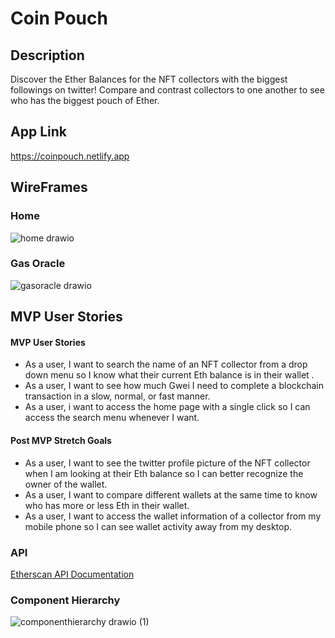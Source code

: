 # Coin Pouch

## Description

Discover the Ether Balances for the NFT collectors with the biggest followings on twitter! Compare and contrast collectors to one another to see who has the biggest pouch of Ether.

## App Link
https://coinpouch.netlify.app

## WireFrames

### Home
![home drawio](https://user-images.githubusercontent.com/98079271/157314205-9be3ca34-edd2-4ebe-80db-95b32b361dbb.png)

### Gas Oracle
![gasoracle drawio](https://user-images.githubusercontent.com/98079271/157314264-cbaeaaba-b9bb-4806-bea5-74b44e0cb2d5.png)

## MVP User Stories

#### MVP User Stories
- As a user, I want to search the name of an NFT collector from a drop down menu so I know what their current Eth balance is in their wallet .
- As a user, I want to see how much Gwei I need to complete a blockchain transaction in a slow, normal, or fast manner.
- As a user, i want to access the home page with a single click so I can access the search menu whenever I want. 


#### Post MVP Stretch Goals
- As a user, I want to see the twitter profile picture of the NFT collector when I am looking at their Eth balance so I can better recognize the owner of the wallet. 
- As a user, I want to compare different wallets at the same time to know who has more or less Eth in their wallet.
- As a user, I want to access the wallet information of a collector from my mobile phone so I can see wallet activity away from my desktop.



### API
[Etherscan API Documentation](https://docs.etherscan.io/)

### Component Hierarchy
![componenthierarchy drawio (1)](https://user-images.githubusercontent.com/98079271/157314880-74559d96-926c-4ef3-9e20-0344a387ff8f.png)